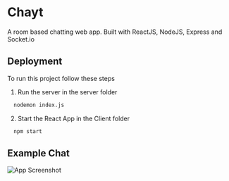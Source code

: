 
# Chayt

A room based chatting web app. Built with ReactJS, NodeJS, Express and Socket.io




## Deployment

To run this project follow these steps

1. Run the server in the server folder 
```bash
  nodemon index.js
```
 
2. Start the React App in the Client folder
```bash
  npm start
```
## Example Chat

![App Screenshot](/client/giff.gif)
